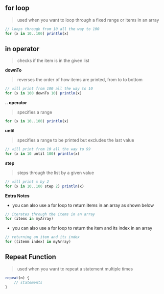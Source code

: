 ## for loop
> used when you want to loop through a fixed range or items in an array

```js
// loops through from 10 all the way to 100
for (x in 10..100) println(x)
```
## in operator
> checks if the item is in the given list

**downTo**
> reverses the order of how items are printed, from to to bottom
```js
// will print from 100 all the way to 10
for (x in 100 downTo 10) println(x)
```

**.. operator**
> specifies a range
```js
for (x in 10..100) println(x)
```

**until**
> specifies a range to be printed but excludes the last value
```js
// will print from 10 all the way to 99
for (x in 10 until 100) println(x)
```

**step**
> steps through the list by a given value
```js
// will print x by 2
for (x in 10..100 step 2) println(x)
```

**Extra Notes**
- you can also use a for loop to return items in an array as shown below
```js
// iterates through the items in an array
for (items in myArray)
```
- you can also use a for loop to return the item and its index in an array
```js
// returning an item and its index 
for ((itemm index) in myArray)
```

## Repeat Function
> used when you want to repeat a statement multiple times
```js
repeat(n) {
    // statements
}
```
